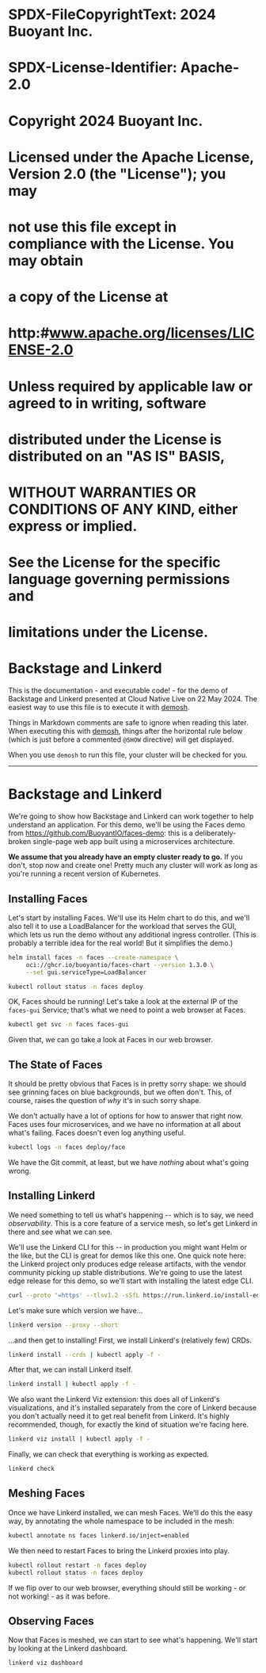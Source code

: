 # SPDX-FileCopyrightText: 2024 Buoyant Inc.
# SPDX-License-Identifier: Apache-2.0
#
# Copyright 2024 Buoyant Inc.
#
# Licensed under the Apache License, Version 2.0 (the "License"); you may
# not use this file except in compliance with the License.  You may obtain
# a copy of the License at
#
#     http:#www.apache.org/licenses/LICENSE-2.0
#
# Unless required by applicable law or agreed to in writing, software
# distributed under the License is distributed on an "AS IS" BASIS,
# WITHOUT WARRANTIES OR CONDITIONS OF ANY KIND, either express or implied.
# See the License for the specific language governing permissions and
# limitations under the License.

# Backstage and Linkerd

This is the documentation - and executable code! - for the demo of Backstage
and Linkerd presented at Cloud Native Live on 22 May 2024. The easiest way to
use this file is to execute it with [demosh].

Things in Markdown comments are safe to ignore when reading this later. When
executing this with [demosh], things after the horizontal rule below (which
is just before a commented `@SHOW` directive) will get displayed.

[demosh]: https://github.com/BuoyantIO/demosh

When you use `demosh` to run this file, your cluster will be checked for you.

<!-- set -e >
<!-- @start_livecast -->

---
<!-- @SKIP -->

# Backstage and Linkerd

We're going to show how Backstage and Linkerd can work together to help
understand an application. For this demo, we'll be using the Faces demo from
https://github.com/BuoyantIO/faces-demo: this is a deliberately-broken
single-page web app built using a microservices architecture.

**We assume that you already have an empty cluster ready to go.** If you
don't, stop now and create one! Pretty much any cluster will work as long as
you're running a recent version of Kubernetes.

<!-- @wait_clear -->

## Installing Faces

Let's start by installing Faces. We'll use its Helm chart to do this, and
we'll also tell it to use a LoadBalancer for the workload that serves the GUI,
which lets us run the demo without any additional ingress controller. (This is
probably a terrible idea for the real world! But it simplifies the demo.)

```bash
helm install faces -n faces --create-namespace \
     oci://ghcr.io/buoyantio/faces-chart --version 1.3.0 \
     --set gui.serviceType=LoadBalancer

kubectl rollout status -n faces deploy
```

OK, Faces should be running! Let's take a look at the external IP of the
`faces-gui` Service; that's what we need to point a web browser at Faces.

```bash
kubectl get svc -n faces faces-gui
```

Given that, we can go take a look at Faces in our web browser.

<!-- @browser_then_terminal -->

## The State of Faces

It should be pretty obvious that Faces is in pretty sorry shape: we should see
grinning faces on blue backgrounds, but we often don't. This, of course,
raises the question of _why_ it's in such sorry shape.

<!-- @wait -->

We don't actually have a lot of options for how to answer that right now.
Faces uses four microservices, and we have no information at all about what's
failing. Faces doesn't even log anything useful.

```bash
kubectl logs -n faces deploy/face
```

We have the Git commit, at least, but we have _nothing_ about what's going
wrong.

<!-- @wait_clear -->

## Installing Linkerd

We need something to tell us what's happening -- which is to say, we need
_observability_. This is a core feature of a service mesh, so let's get
Linkerd in there and see what we can see.

We'll use the Linkerd CLI for this -- in production you might want Helm or the
like, but the CLI is great for demos like this one. One quick note here: the
Linkerd project only produces edge release artifacts, with the vendor
community picking up stable distributions. We're going to use the latest edge
release for this demo, so we'll start with installing the latest edge CLI.

```bash
curl --proto '=https' --tlsv1.2 -sSfL https://run.linkerd.io/install-edge | sh
```

Let's make sure which version we have...

```bash
linkerd version --proxy --short
```

...and then get to installing! First, we install Linkerd's (relatively few)
CRDs.

```bash
linkerd install --crds | kubectl apply -f -
```

After that, we can install Linkerd itself.

```bash
linkerd install | kubectl apply -f -
```

We also want the Linkerd Viz extension: this does all of Linkerd's
visualizations, and it's installed separately from the core of Linkerd because
you don't actually need it to get real benefit from Linkerd. It's highly
recommended, though, for exactly the kind of situation we're facing here.

```bash
linkerd viz install | kubectl apply -f -
```

Finally, we can check that everything is working as expected.

```bash
linkerd check
```

<!-- @SHOW -->

## Meshing Faces

Once we have Linkerd installed, we can mesh Faces. We'll do this the easy way,
by annotating the whole namespace to be included in the mesh:

```bash
kubectl annotate ns faces linkerd.io/inject=enabled
```

We then need to restart Faces to bring the Linkerd proxies into play.

```bash
kubectl rollout restart -n faces deploy
kubectl rollout status -n faces deploy
```

If we flip over to our web browser, everything should still be working - or
not working! - as it was before.

<!-- @browser_then_terminal -->

## Observing Faces

Now that Faces is meshed, we can start to see what's happening. We'll start by
looking at the Linkerd dashboard.

```bash
linkerd viz dashboard
```


